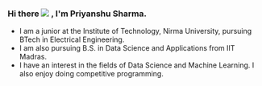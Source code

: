 ### Hi there ![ ](https://giphy.com/gifs/wave-morning-chill-Rjub7AIEIbXT0tzbr3) , I'm Priyanshu Sharma.
- I am a junior at the Institute of Technology, Nirma University, pursuing BTech in Electrical Engineering.
- I am also pursuing B.S. in Data Science and Applications from IIT Madras.
- I have an interest in the fields of Data Science and Machine Learning. I also enjoy doing competitive programming.

<!---
codekashyap/codekashyap is a ✨ special ✨ repository because its `README.md` (this file) appears on your GitHub profile.
You can click the Preview link to take a look at your changes.
--->
